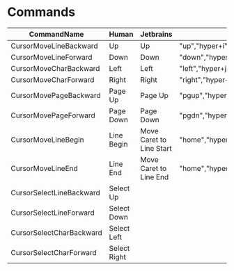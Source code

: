 # Commands

|CommandName|Human|Jetbrains|Bindings|
|---|---|---|---|
|CursorMoveLineBackward|Up|Up|"up","hyper+i"|
|CursorMoveLineForward|Down|Down|"down","hyper+k"|
|CursorMoveCharBackward|Left|Left|"left","hyper+j"|
|CursorMoveCharForward|Right|Right|"right","hyper+l"|
|CursorMovePageBackward|Page Up|Page Up|"pgup","hyper+y"|
|CursorMovePageForward|Page Down|Page Down|"pgdn","hyper+h"|
|CursorMoveLineBegin|Line Begin|Move Caret to Line Start|"home","hyper+u","primary+alt+left"|
|CursorMoveLineEnd|Line End|Move Caret to Line End|"home","hyper+o","primary+alt+right"|
|CursorSelectLineBackward|Select Up|<nil>||
|CursorSelectLineForward|Select Down|<nil>||
|CursorSelectCharBackward|Select Left|<nil>||
|CursorSelectCharForward|Select Right|<nil>||